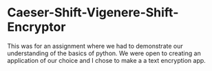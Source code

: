 # Caeser-Shift-Vigenere-Shift-Encryptor

This was for an assignment where we had to demonstrate our understanding of the basics of python. We were open to creating an application of our choice and I chose to make a a text encryption app.
